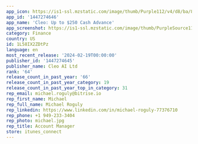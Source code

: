 ```yaml
---
app_icon: https://is1-ssl.mzstatic.com/image/thumb/Purple112/v4/d8/ba/82/d8ba8287-34f0-44cf-6b1e-d90037820713/AppIcon-1x_U007emarketing-0-10-0-85-220-0.png/1024x1024bb.png
app_id: '1447274646'
app_name: 'Cleo: Up to $250 Cash Advance'
app_screenshot: https://is1-ssl.mzstatic.com/image/thumb/PurpleSource116/v4/fa/45/de/fa45ded6-c0b8-99f3-f6e0-3f1977d17984/c4a839a6-cbe9-4dfc-b936-ece262a7daa2_ASA_ODC_Static_DisclaimerUpdate_CRID1008.1_U00282688_U0029-3.jpg/1242x2688bb.png
category: Finance
country: US
id: 1L58IX2ZDtPz
language: en
most_recent_release: '2024-02-19T00:00:00'
publisher_id: '1447274645'
publisher_name: Cleo AI Ltd
rank: '64'
release_count_in_past_year: '66'
release_count_in_past_year_category: 19
release_count_in_past_year_top_in_category: 31
rep_email: michael.roguly@bitrise.io
rep_first_name: Michael
rep_full_name: Michael Roguly
rep_linkedin: https://www.linkedin.com/in/michael-roguly-77376710
rep_phone: +1 949-233-3404
rep_photo: michael.jpg
rep_title: Account Manager
store: itunes_connect
---
```

